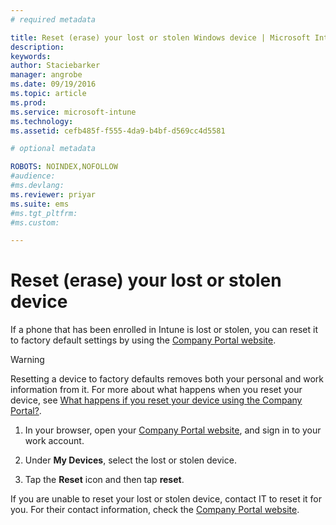 ```yaml
---
# required metadata

title: Reset (erase) your lost or stolen Windows device | Microsoft Intune
description:
keywords:
author: Staciebarker
manager: angrobe
ms.date: 09/19/2016
ms.topic: article
ms.prod:
ms.service: microsoft-intune
ms.technology:
ms.assetid: cefb485f-f555-4da9-b4bf-d569cc4d5581

# optional metadata

ROBOTS: NOINDEX,NOFOLLOW
#audience:
#ms.devlang:
ms.reviewer: priyar
ms.suite: ems
#ms.tgt_pltfrm:
#ms.custom:

---
```



# Reset (erase) your lost or stolen device

If a phone that has been enrolled in Intune is lost or stolen, you can reset it to factory default settings by using the [Company Portal website](http://portal.manage.microsoft.com).


> [!WARNING]
> Resetting a device to factory defaults removes both your personal and work information from it. For more about what happens when you reset your device, see [What happens if you reset your device using the Company Portal?](what-happens-if-you-reset-your-device-using-the-company-portal-windows.md).


1.  In your browser, open your [Company Portal website](http://portal.manage.microsoft.com), and sign in to your work account.

2.  Under **My Devices**, select the lost or stolen device.

3.  Tap the **Reset** icon and then tap **reset**.

If you are unable to reset your lost or stolen device, contact IT to reset it for you. For their contact information, check the [Company Portal website](http://portal.manage.microsoft.com).


